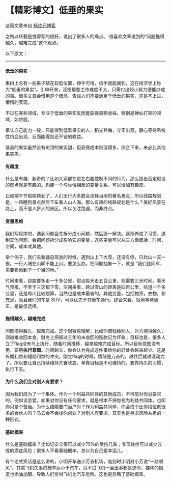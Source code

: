 # 【精彩博文】低垂的果实




这篇文章来自 [杨钦元博客](http://yangqinyuan.com/essay/xd.html)

之所以转载是觉得写的很好，说出了很多人的痛点。
很喜欢文章说到的“问题拖得越久，越难完成”这个观点。

以下原文：

---

#### 低垂的果实

果树上总有一些果子结在较低位置，伸手可得，信手就能摘到，这在经济学上称为“低垂的果实”。引申开来，泛指那些工作难度不大，只需付出较小努力便能办成的事。很多文章会借用这个概念，告诫人们不要满足于低垂的果实，这是不上进，懒惰的表现。

不过在某些领域，专注于低垂的果实反而能获得超额收益。特别是神仙打架的领域，如炒股。

承认自己能力一般，只能得到低垂果实的人，稻光养悔，守正出奇，静心等待系统性机会出现，反而能得到还不错的收益。

低垂的果实虽然没有树顶的果实甜，但获得成本则低得多，综合下来，未必比其他果实差。

#### 有趣度

什么是有趣、新奇的？比如大家都在说左右脑控制不同的行为，那么提出否定假设的观点就是有趣的。构建一个与世俗相反的变量关系，可以增加有趣度。

比如端午节假期快到了，人们出行大多数会选择当地的著名景点，所以线路规划是，一路睡到景点然后下车看人山人海。那么有趣的线路规划是什么？美好风景在路上，而不是人挤人的景区。所以关注路途，而非终点。

#### 变量思维

我们写程序的，遇到问题会先拆分成小问题，然后逐一解决。逐渐养成了习惯，遇到其他问题，会把问题拆分成影响它的变量，这些变量可以从三方面概括：时间，空间，成本或其他。

举个例子，我们去新疆自驾游的时候，遇到山上下大雪，还没有停，已封山一天一夜。一行人堵在山脚不能上山。要怎么办。把问题抽象一下，就是 “我们连同车，需要移动到下一个目的地。”

时间来看，绕路要多走一千多公里，假设每天走五百公里，则需要三天时间。看天气预报，不至于三天都下雪。空间来看，跨过雪山的距离是四百公里，绕道一千多公里，还是垮山比较划算，当然也是成本最省的。其他变量，包括物资，衣物，都充足，而且我们的车是 SUV，可以优先于其他车通行。综合来看，就地等待通车，是最佳选择。

#### 拖得越久，越难完成

问题拖得越久，越难完成。这个很容易理解，比如你借钱给别人，对方拖得越久，则越难收回本金。财务上把超过三年的未收回的账款记为坏账；目标也是，很多人立了flag没有马上执行，随着时间推移，越来越难完成目标。所以目标意图没有用，要用**执行意图**。时间越长，你会认为完成这件事给你的好处会越来越少。这是长期利益和短期利益的冲突。刚立flag的时候，情绪是亢奋的，越往后就越没动力了。所以要让自己持续维持亢奋状态，单靠目标是不可维持的，要靠持久的习惯，执行下去。

#### 为什么我们会对别人有要求？

因为我们成为了一个集体。作为一个利益共同体的其他成员，不可能对你没要求的。例如谈恋爱，如果对你没有任何要求，就是根本不把你视为利益共同体，也即你只是个备胎。为什么结婚要门当户对？作为利益共同体，你会找个比你段位低很多的合伙人吗？马云会不会找你创业？对别人有要求，其实也是寻求风险共担的一种形式。

#### 基础概率

什么是基础概率？比如记安全带可以减少75%的受伤几率；专项体检可以减少五成的癌症风险；很多人不看基础概率，总以为自己是幸运儿。

有个老式笑话是这么讲的，小明开车送小芳去机场，临别时小明对小芳说“一路顺风”。其实飞机失事的概率远小于汽车。只不过飞机一旦出事都是送命，媒体的报道也添油加醋，导致人们觉得飞机比汽车危险。这也是忽略了基础概率。

